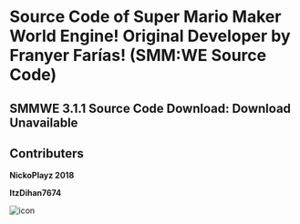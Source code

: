 # Source Code of Super Mario Maker World Engine! Original Developer by Franyer Farías! (SMM:WE Source Code)

## SMMWE 3.1.1 Source Code Download: **Download Unavailable**

## Contributers
**NickoPlayz 2018**

**ItzDihan7674**

![icon](https://user-images.githubusercontent.com/78001398/188532636-7abb2ef5-35c3-40fc-a33c-c8b3832973ed.png)
